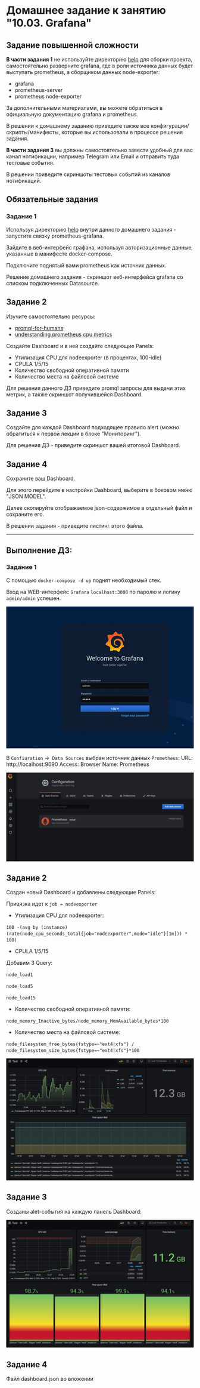 # Домашнее задание к занятию "10.03. Grafana"

## Задание повышенной сложности

**В части задания 1** не используйте директорию [help](./help) для сборки проекта, самостоятельно разверните grafana, где в 
роли источника данных будет выступать prometheus, а сборщиком данных node-exporter:
- grafana
- prometheus-server
- prometheus node-exporter

За дополнительными материалами, вы можете обратиться в официальную документацию grafana и prometheus.

В решении к домашнему заданию приведите также все конфигурации/скрипты/манифесты, которые вы 
использовали в процессе решения задания.

**В части задания 3** вы должны самостоятельно завести удобный для вас канал нотификации, например Telegram или Email
и отправить туда тестовые события.

В решении приведите скриншоты тестовых событий из каналов нотификаций.

## Обязательные задания

### Задание 1
Используя директорию [help](./help) внутри данного домашнего задания - запустите связку prometheus-grafana.

Зайдите в веб-интерфейс графана, используя авторизационные данные, указанные в манифесте docker-compose.

Подключите поднятый вами prometheus как источник данных.

Решение домашнего задания - скриншот веб-интерфейса grafana со списком подключенных Datasource.

## Задание 2
Изучите самостоятельно ресурсы:
- [promql-for-humans](https://timber.io/blog/promql-for-humans/#cpu-usage-by-instance)
- [understanding prometheus cpu metrics](https://www.robustperception.io/understanding-machine-cpu-usage)

Создайте Dashboard и в ней создайте следующие Panels:
- Утилизация CPU для nodeexporter (в процентах, 100-idle)
- CPULA 1/5/15
- Количество свободной оперативной памяти
- Количество места на файловой системе

Для решения данного ДЗ приведите promql запросы для выдачи этих метрик, а также скриншот получившейся Dashboard.

## Задание 3
Создайте для каждой Dashboard подходящее правило alert (можно обратиться к первой лекции в блоке "Мониторинг").

Для решения ДЗ - приведите скриншот вашей итоговой Dashboard.

## Задание 4
Сохраните ваш Dashboard.

Для этого перейдите в настройки Dashboard, выберите в боковом меню "JSON MODEL".

Далее скопируйте отображаемое json-содержимое в отдельный файл и сохраните его.

В решении задания - приведите листинг этого файла.

___
## Выполнение ДЗ:
### Задание 1

С помощью `docker-compose -d up` поднят необходимый стек.

Вход на WEB-интерфейс `Grafana` `localhost:3000` по паролю и логину `admin/admin` успешен.

![Screenshot](grafana.jpg)

В `Confiuration` ->` Data Sources` выбран источник данных `Prometheus`:
URL: http://localhost:9090
Access: Browser
Name: Prometheus

![Screenshot](addprom.jpg)
## Задание 2

Создан новый Dashboard и добавлены следующие Panels:

Привязка идет к `job = nodeexporter`

- Утилизация CPU для nodeexporter:
  
`100 -(avg by (instance) (rate(node_cpu_seconds_total{job="nodeexporter",mode="idle"}[1m])) * 100)`
- CPULA 1/5/15

Добавим 3 Query:

`node_load1`

`node_load5`

`node_load15`

- Количество свободной оперативной памяти:
  
`node_memory_Inactive_bytes/node_memory_MemAvailable_bytes*100`

- Количество места на файловой системе:
  
`node_filesystem_free_bytes{fstype=~"ext4|xfs"} / node_filesystem_size_bytes{fstype=~"ext4|xfs"}*100`

![Screenshot](dashboard.jpg)

## Задание 3

Созданы alet-события на каждую панель Dashboard:

![Screenshot](alert.jpg)
## Задание 4

Файл dashboard.json во вложении
